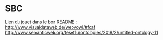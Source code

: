 # SBC

Lien du jouet dans le bon README : http://www.visualdataweb.de/webvowl/#foaf
http://www.semanticweb.org/teset1u/ontologies/2018/2/untitled-ontology-11
